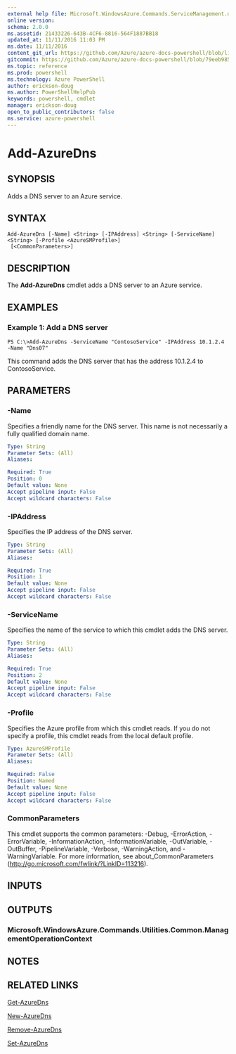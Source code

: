 ```yaml
---
external help file: Microsoft.WindowsAzure.Commands.ServiceManagement.dll-Help.xml
online version: 
schema: 2.0.0
ms.assetid: 21433226-643B-4CF6-8816-564F1887BB18
updated_at: 11/11/2016 11:03 PM
ms.date: 11/11/2016
content_git_url: https://github.com/Azure/azure-docs-powershell/blob/live/azureps-cmdlets-docs/ServiceManagement/Azure.Service/v3.0.0/Add-AzureDns.md
gitcommit: https://github.com/Azure/azure-docs-powershell/blob/79eeb985ea480979357fb4695832a0c3d29a48bf/azureps-cmdlets-docs/ServiceManagement/Azure.Service/v3.0.0/Add-AzureDns.md
ms.topic: reference
ms.prod: powershell
ms.technology: Azure PowerShell
author: erickson-doug
ms.author: PowerShellHelpPub
keywords: powershell, cmdlet
manager: erickson-doug
open_to_public_contributors: false
ms.service: azure-powershell
---
```


# Add-AzureDns

## SYNOPSIS
Adds a DNS server to an Azure service.

## SYNTAX

```
Add-AzureDns [-Name] <String> [-IPAddress] <String> [-ServiceName] <String> [-Profile <AzureSMProfile>]
 [<CommonParameters>]
```

## DESCRIPTION
The **Add-AzureDns** cmdlet adds a DNS server to an Azure service.

## EXAMPLES

### Example 1: Add a DNS server
```
PS C:\>Add-AzureDns -ServiceName "ContosoService" -IPAddress 10.1.2.4 -Name "Dns07"
```

This command adds the DNS server that has the address 10.1.2.4 to ContosoService.

## PARAMETERS

### -Name
Specifies a friendly name for the DNS server.
This name is not necessarily a fully qualified domain name.

```yaml
Type: String
Parameter Sets: (All)
Aliases: 

Required: True
Position: 0
Default value: None
Accept pipeline input: False
Accept wildcard characters: False
```

### -IPAddress
Specifies the IP address of the DNS server.

```yaml
Type: String
Parameter Sets: (All)
Aliases: 

Required: True
Position: 1
Default value: None
Accept pipeline input: False
Accept wildcard characters: False
```

### -ServiceName
Specifies the name of the service to which this cmdlet adds the DNS server.

```yaml
Type: String
Parameter Sets: (All)
Aliases: 

Required: True
Position: 2
Default value: None
Accept pipeline input: False
Accept wildcard characters: False
```

### -Profile
Specifies the Azure profile from which this cmdlet reads.
If you do not specify a profile, this cmdlet reads from the local default profile.

```yaml
Type: AzureSMProfile
Parameter Sets: (All)
Aliases: 

Required: False
Position: Named
Default value: None
Accept pipeline input: False
Accept wildcard characters: False
```

### CommonParameters
This cmdlet supports the common parameters: -Debug, -ErrorAction, -ErrorVariable, -InformationAction, -InformationVariable, -OutVariable, -OutBuffer, -PipelineVariable, -Verbose, -WarningAction, and -WarningVariable. For more information, see about_CommonParameters (http://go.microsoft.com/fwlink/?LinkID=113216).

## INPUTS

## OUTPUTS

### Microsoft.WindowsAzure.Commands.Utilities.Common.ManagementOperationContext

## NOTES

## RELATED LINKS

[Get-AzureDns](xref:ServiceManagement/Azure.Service/v3.0.0/Get-AzureDns.md)

[New-AzureDns](xref:ServiceManagement/Azure.Service/v3.0.0/New-AzureDns.md)

[Remove-AzureDns](xref:ServiceManagement/Azure.Service/v3.0.0/Remove-AzureDns.md)

[Set-AzureDns](xref:ServiceManagement/Azure.Service/v3.0.0/Set-AzureDns.md)


